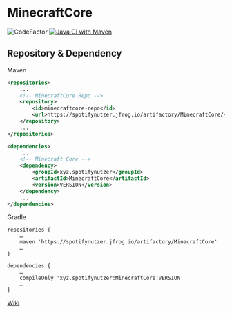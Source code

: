 # MinecraftCore

![CodeFactor](https://www.codefactor.io/repository/github/spotifynutzeer/minecraftcore/badge)
[![Java CI with Maven](https://github.com/SpotifyNutzeer/MinecraftCore/actions/workflows/maven.yml/badge.svg?branch=master)](https://github.com/SpotifyNutzeer/MinecraftCore/actions/workflows/maven.yml)

<h2>Repository & Dependency</h2>
Maven

````XML
<repositories>
    ...
    <!-- MinecraftCore Repo -->
    <repository>
        <id>minecraftcore-repo</id>
        <url>https://spotifynutzer.jfrog.io/artifactory/MinecraftCore/</url>
    </repository>
    ...
</repositories>
````

````XML
<dependencies>
    ...
    <!-- Minecraft Core -->
    <dependency>
        <groupId>xyz.spotifynutzer</groupId>
        <artifactId>MinecraftCore</artifactId>
        <version>VERSION</version>
    </dependency>
    ...
</dependencies>
````

Gradle
````Gradle
repositories {
    …
    maven 'https://spotifynutzer.jfrog.io/artifactory/MinecraftCore'
    …
}
````

````Gradle
dependencies {
    …
    compileOnly 'xyz.spotifynutzer:MinecraftCore:VERSION'
    …
}
````


<a href="https://github.com/SpotifyNutzeer/MinecraftCore/wiki">Wiki</a>
